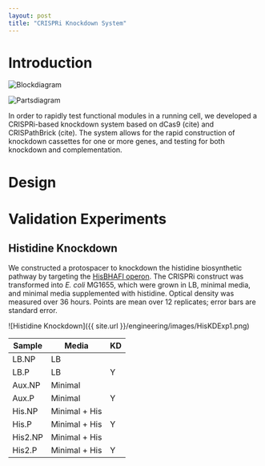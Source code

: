 ```yaml
---
layout: post
title: "CRISPRi Knockdown System"
---
```


# Introduction

![Blockdiagram](/engineering/images/Fig4_CRISPRiBlock.png)

![Partsdiagram](/engineering/images/Fig4_CRISPRiParts.png)

In order to rapidly test functional modules in a running cell, we developed a CRISPRi-based knockdown system based on dCas9 (cite) and CRISPathBrick (cite). The system allows for the rapid construction of knockdown cassettes for one or more genes, and testing for both knockdown and complementation.

# Design

# Validation Experiments

## Histidine Knockdown

We constructed a protospacer to knockdown the histidine biosynthetic pathway by targeting the [HisBHAFI operon](http://ecocyc.org/ECOLI/NEW-IMAGE?type=NIL&object=TU0-6650&redirect=T). The CRISPRi construct was transformed into *E. coli* MG1655, which were grown in LB, minimal media, and minimal media supplemented with histidine. Optical density was measured over 36 hours. Points are mean over 12 replicates; error bars are standard error.

![Histidine Knockdown]({{ site.url }}/engineering/images/HisKDExp1.png)

| Sample | Media | KD |
| ------ | ----- | --------------------- |
| LB.NP  | LB    |                       |
| LB.P   | LB    | Y                     |
| Aux.NP | Minimal    | |
| Aux.P  | Minimal    | Y|
| His.NP  | Minimal + His    | |
| His.P  | Minimal + His    | Y|
| His2.NP  | Minimal + His    | |
| His2.P  | Minimal + His    | Y|